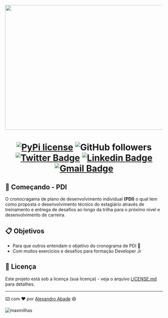 <p align="center">
  <img src="https://user-images.githubusercontent.com/5865711/146083004-206f6351-afd2-4a25-8cbf-8dbf27829082.jpeg" data-canonical-src="https://gyazo.com    /eb5c5741b6a9a16c692170a41a49c858.png" width="600" height="400" />

<h1 align="center">
  
[![PyPi license](https://badgen.net/pypi/license/pip/)](https://pypi.com/project/pip/)
![GitHub followers](https://img.shields.io/github/followers/alexandroabade?logo=GitHub)  
[![Twitter Badge](https://img.shields.io/badge/-@alexandroabade-6633cc?style=flat-square&labelColor=6633cc&logo=twitter&logoColor=white&link=https://twitter.com/alexandroabade)](https://twitter.com/alexandroabade) 
[![Linkedin Badge](https://img.shields.io/badge/-alexandro%20abade-6633cc?style=flat-square&logo=Linkedin&logoColor=white&link=https://www.linkedin.com/in/alexandroabade/)](https://www.linkedin.com/in/alexandroabade/) 
[![Gmail Badge](https://img.shields.io/badge/-alexandroabade@gmail.com-6633cc?style=flat-square&logo=Gmail&logoColor=white&link=mailto:alexandroabade@gmail.com)](mailto:alexandro.abade@marxmilhas.com.br)
  
</h1>  

## 🚀 Começando - PDI
O cronocragama de plano de desenvolvimento individual **(PDI)** o qual tem como proposta o desenvolvimento técnico do estagiário através de treinamento e entrega de desafios ao longo da trilha para o próximo nivel e desenvolvimento de carreira.


## 📋 Objetivos

* Para que outros entendam o objetivo do cronograma de PDI 📢
* Com muitos exercícios e desafios para formação Developer Jr   

## 📄 Licença

Este projeto está sob a licença (sua licença) - veja o arquivo [LICENSE.md](https://github.com/usuario/projeto/licenca) para detalhes.

---
⌨️ com ❤️ por [Alexandro Abade](https://gist.github.com/alexandroabade) :smile:

![maxmilhas](https://user-images.githubusercontent.com/5865711/146054213-78403e76-64c4-45de-8d16-48ba53d22ec5.png)

